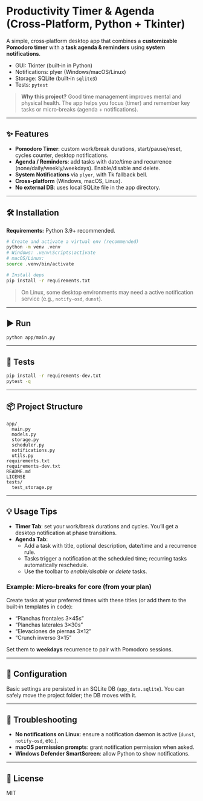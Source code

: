 # Productivity Timer & Agenda (Cross‑Platform, Python + Tkinter)

A simple, cross‑platform desktop app that combines a **customizable Pomodoro timer** with a **task agenda & reminders** using **system notifications**.

- GUI: Tkinter (built‑in in Python)
- Notifications: plyer (Windows/macOS/Linux)
- Storage: SQLite (built‑in `sqlite3`)
- Tests: `pytest`

> **Why this project?** Good time management improves mental and physical health. The app helps you focus (timer) and remember key tasks or micro‑breaks (agenda + notifications).

---

## ✨ Features

- **Pomodoro Timer**: custom work/break durations, start/pause/reset, cycles counter, desktop notifications.
- **Agenda / Reminders**: add tasks with date/time and recurrence (none/daily/weekly/weekdays). Enable/disable and delete.
- **System Notifications** via `plyer`, with Tk fallback bell.
- **Cross‑platform** (Windows, macOS, Linux).
- **No external DB**: uses local SQLite file in the app directory.

---

## 🛠️ Installation

**Requirements:** Python 3.9+ recommended.

```bash
# Create and activate a virtual env (recommended)
python -m venv .venv
# Windows: .venv\Scripts\activate
# macOS/Linux:
source .venv/bin/activate

# Install deps
pip install -r requirements.txt
```

> On Linux, some desktop environments may need a active notification service (e.g., `notify-osd`, `dunst`).

---

## ▶️ Run

```bash
python app/main.py
```

---

## 🧪 Tests

```bash
pip install -r requirements-dev.txt
pytest -q
```

---

## 📦 Project Structure

```
app/
  main.py
  models.py
  storage.py
  scheduler.py
  notifications.py
  utils.py
requirements.txt
requirements-dev.txt
README.md
LICENSE
tests/
  test_storage.py
```

---

## 💡 Usage Tips

- **Timer Tab**: set your work/break durations and cycles. You’ll get a desktop notification at phase transitions.
- **Agenda Tab**:
  - Add a task with title, optional description, date/time and a recurrence rule.
  - Tasks trigger a notification at the scheduled time; recurring tasks automatically reschedule.
  - Use the toolbar to *enable/disable* or *delete* tasks.

### Example: Micro‑breaks for core (from your plan)
Create tasks at your preferred times with these titles (or add them to the built‑in templates in code):
- “Planchas frontales 3×45s”
- “Planchas laterales 3×30s”
- “Elevaciones de piernas 3×12”
- “Crunch inverso 3×15”

Set them to **weekdays** recurrence to pair with Pomodoro sessions.

---

## 🔧 Configuration

Basic settings are persisted in an SQLite DB (`app_data.sqlite`). You can safely move the project folder; the DB moves with it.

---

## 🐛 Troubleshooting

- **No notifications on Linux**: ensure a notification daemon is active (`dunst`, `notify-osd`, etc.).
- **macOS permission prompts**: grant notification permission when asked.
- **Windows Defender SmartScreen**: allow Python to show notifications.

---

## 📄 License

MIT
